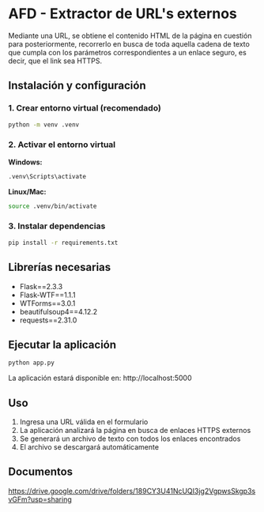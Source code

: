 # AFD - Extractor de URL's externos
Mediante una URL, se obtiene el contenido HTML de la página en cuestión para posteriormente, 
recorrerlo en busca de toda aquella cadena de texto que cumpla con los parámetros correspondientes
a un enlace seguro, es decir, que el link sea HTTPS.

## Instalación y configuración

### 1. Crear entorno virtual (recomendado)
```bash
python -m venv .venv
```

### 2. Activar el entorno virtual
**Windows:**
```bash
.venv\Scripts\activate
```

**Linux/Mac:**
```bash
source .venv/bin/activate
```

### 3. Instalar dependencias
```bash
pip install -r requirements.txt
```

## Librerías necesarias
- Flask==2.3.3
- Flask-WTF==1.1.1
- WTForms==3.0.1
- beautifulsoup4==4.12.2
- requests==2.31.0

## Ejecutar la aplicación
```bash
python app.py
```

La aplicación estará disponible en: http://localhost:5000

## Uso
1. Ingresa una URL válida en el formulario
2. La aplicación analizará la página en busca de enlaces HTTPS externos
3. Se generará un archivo de texto con todos los enlaces encontrados
4. El archivo se descargará automáticamente

## Documentos
https://drive.google.com/drive/folders/189CY3U41NcUQI3jg2VgpwsSkgp3svGFm?usp=sharing
